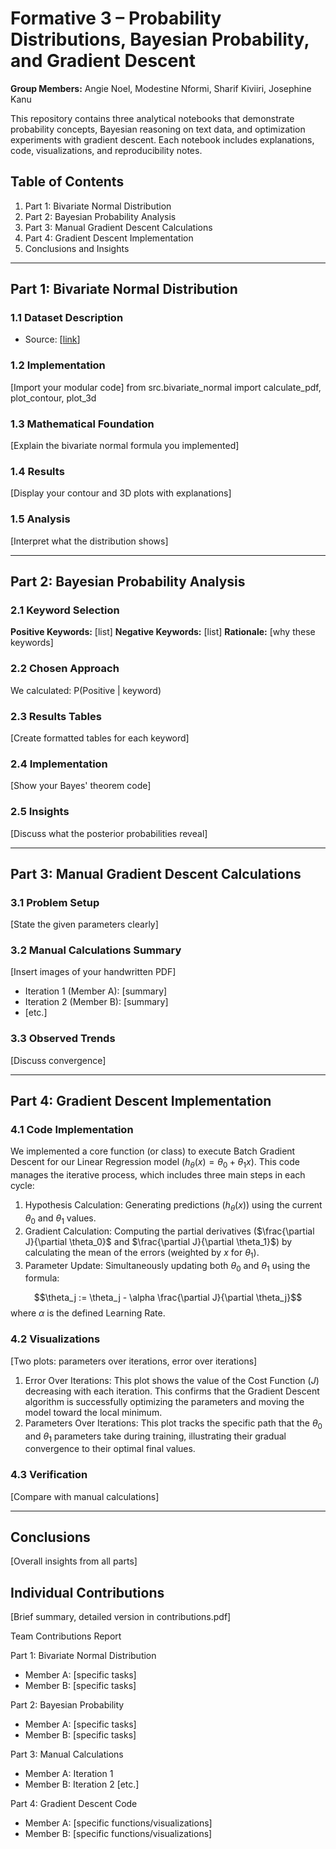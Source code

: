 # Formative 3 – Probability Distributions, Bayesian Probability, and Gradient Descent

**Group Members:** Angie Noel, Modestine Nformi, Sharif Kiviiri, Josephine Kanu

This repository contains three analytical notebooks that demonstrate probability concepts, Bayesian reasoning on text data, and optimization experiments with gradient descent. Each notebook includes explanations, code, visualizations, and reproducibility notes.


## Table of Contents
1. Part 1: Bivariate Normal Distribution
2. Part 2: Bayesian Probability Analysis
3. Part 3: Manual Gradient Descent Calculations
4. Part 4: Gradient Descent Implementation
5. Conclusions and Insights

---

## Part 1: Bivariate Normal Distribution

### 1.1 Dataset Description
- Source: [[link](https://huggingface.co/datasets/electricsheepafrica/Energy-Indicators-For-African-Countries)]


### 1.2 Implementation
[Import your modular code]
from src.bivariate_normal import calculate_pdf, plot_contour, plot_3d

### 1.3 Mathematical Foundation
[Explain the bivariate normal formula you implemented]

### 1.4 Results
[Display your contour and 3D plots with explanations]

### 1.5 Analysis
[Interpret what the distribution shows]

---

## Part 2: Bayesian Probability Analysis

### 2.1 Keyword Selection
**Positive Keywords:** [list]
**Negative Keywords:** [list]
**Rationale:** [why these keywords]

### 2.2 Chosen Approach
We calculated: P(Positive | keyword)

### 2.3 Results Tables
[Create formatted tables for each keyword]

### 2.4 Implementation
[Show your Bayes' theorem code]

### 2.5 Insights
[Discuss what the posterior probabilities reveal]

---

## Part 3: Manual Gradient Descent Calculations

### 3.1 Problem Setup
[State the given parameters clearly]

### 3.2 Manual Calculations Summary
[Insert images of your handwritten PDF]
- Iteration 1 (Member A): [summary]
- Iteration 2 (Member B): [summary]
- [etc.]

### 3.3 Observed Trends
[Discuss convergence]

---

## Part 4: Gradient Descent Implementation

### 4.1 Code Implementation
We implemented a core function (or class) to execute Batch Gradient Descent for our Linear Regression model ($h_\theta(x) = \theta_0 + \theta_1 x$).
This code manages the iterative process, which includes three main steps in each cycle:
1. Hypothesis Calculation: Generating predictions ($h_\theta(x)$) using the current $\theta_0$ and $\theta_1$ values.
2. Gradient Calculation: Computing the partial derivatives ($\frac{\partial J}{\partial \theta_0}$ and $\frac{\partial J}{\partial \theta_1}$) by calculating the mean of the errors (weighted by $x$ for $\theta_1$).
3. Parameter Update: Simultaneously updating both $\theta_0$ and $\theta_1$ using the formula:

$$\theta_j := \theta_j - \alpha \frac{\partial J}{\partial \theta_j}$$where $\alpha$ is the defined Learning Rate.

### 4.2 Visualizations
[Two plots: parameters over iterations, error over iterations]
1. Error Over Iterations: This plot shows the value of the Cost Function ($J$) decreasing with each iteration. This confirms that the Gradient Descent algorithm is successfully optimizing the parameters and moving the model toward the local minimum.
2. Parameters Over Iterations: This plot tracks the specific path that the $\theta_0$ and $\theta_1$ parameters take during training, illustrating their gradual convergence to their optimal final values.

### 4.3 Verification
[Compare with manual calculations]

---

## Conclusions
[Overall insights from all parts]

## Individual Contributions
[Brief summary, detailed version in contributions.pdf]

Team Contributions Report

Part 1: Bivariate Normal Distribution
- Member A: [specific tasks]
- Member B: [specific tasks]

Part 2: Bayesian Probability
- Member A: [specific tasks]
- Member B: [specific tasks]

Part 3: Manual Calculations
- Member A: Iteration 1
- Member B: Iteration 2
[etc.]

Part 4: Gradient Descent Code
- Member A: [specific functions/visualizations]
- Member B: [specific functions/visualizations]
